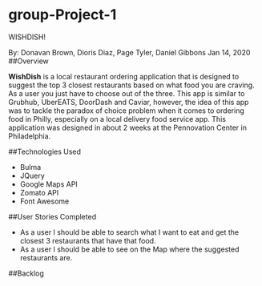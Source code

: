 # group-Project-1

WISHDISH!

By: Donavan Brown, Dioris Diaz, Page Tyler, Daniel Gibbons
    Jan 14, 2020
##Overview

**WishDish** is a local restaurant ordering application that is designed to suggest the top 3 closest restaurants based on what food you are craving. As a user you just have to choose out of the three. This app is similar to Grubhub, UberEATS, DoorDash and Caviar, however, the idea of this app was to tackle the paradox of choice problem when it comes to ordering food in Philly, especially on a local delivery food service app. This application was designed in about 2 weeks at the Pennovation Center in Philadelphia.

##Technologies Used

* Bulma
* JQuery
* Google Maps API
* Zomato API
* Font Awesome


##User Stories Completed

* As a user I should be able to search what I want to eat and get the closest 3 restaurants that have that food.
* As a user I should be able to see on the Map where the suggested restaurants are.

##Backlog

